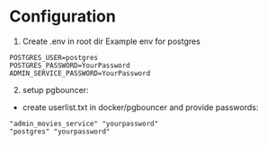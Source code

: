 # Configuration
1.  Create .env in root dir
Example env for postgres
```env
POSTGRES_USER=postgres
POSTGRES_PASSWORD=YourPassword
ADMIN_SERVICE_PASSWORD=YourPassword
```

2. setup pgbouncer:
* create userlist.txt in docker/pgbouncer and provide passwords: 
```
"admin_movies_service" "yourpassword"
"postgres" "yourpassword"
```